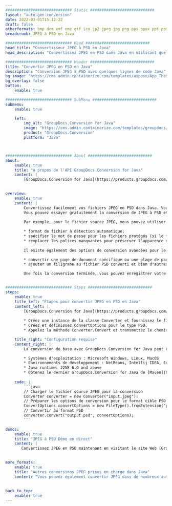 ```yaml
---
############################# Static ############################
layout: "auto-gen-conversion"
date: 2022-03-01T15:12:22
draft: false
otherformats: bmp dcm emf emz gif ico jp2 jpeg jpg png pps ppsx ppt pptx psb psd svg svgz tga tif tiff webp wmf wmz
breadcrumb: JPEG à PSD en Java

############################# Head ############################
head_title: "Convertisseur JPEG à PSD en Java"
head_description: "Convertissez JPEG en PSD dans Java en utilisant quelques lignes de code. Utilisez l'API de conversion de documents GroupDocs pour convertir plus de 160 formats de fichiers."

############################# Header ############################
title: "Convertir JPEG en PSD en Java"
description: "Conversion JPEG à PSD avec quelques lignes de code Java"
bg_image: "https://cms.admin.containerize.com/templates/aspose/App_Themes/V3/images/bg/header1.png"
bg_overlay: false
button:
    enable: true

############################# SubMenu ############################
submenu:
    enable: true

    left:
        img_alt: "GroupDocs.Conversion for Java"
        image: "https://cms.admin.containerize.com/templates/groupdocs/images/product-logos/90x90-noborder/groupdocs-conversion-java.png"
        product: "GroupDocs.Conversion"
        platform: "Java"



############################# About ############################
about:
    enable: true
    title: "À propos de l'API GroupDocs.Conversion for Java"
    content: |
        [GroupDocs.Conversion for Java](https://products.groupdocs.com/conversion/java/) peut être utilisé pour convertir Microsoft Word, Excel, PowerPoint, PDF, Visio et d'autres formats. GroupDocs.Conversion est une API autonome adaptée aux systèmes back-end et internes nécessitant des performances élevées. Il ne dépend d'aucun logiciel tel que Microsoft ou Open Office.
    

overview:
    enable: true
    content: |
        Convertissez facilement vos fichiers JPEG en PSD dans Java. Vous pouvez utiliser seulement quelques lignes de code Java dans n'importe quelle plate-forme de votre choix comme - Windows, Linux, macOS.
        Vous pouvez essayer gratuitement la conversion de JPEG à PSD et évaluer la qualité des résultats de conversion. En plus des scénarios de conversion de fichiers simples, vous pouvez essayer des options plus avancées pour charger le fichier source JPEG et pour enregistrer le résultat de sortie PSD. 
        
        Par exemple, pour le fichier source JPEG, vous pouvez utiliser les options de chargement suivantes :

        * format de fichier à détection automatique;
        * spécifier le mot de passe pour les fichiers protégés (si le format de fichier le prend en charge);
        * remplacer les polices manquantes pour préserver l'apparence du document.
        
        Il existe également des options de conversion avancées pour le fichier PSD :

        * convertir une page de document spécifique ou une plage de pages;
        * ajouter un filigrane au fichier PSD converti et bien d'autres.

        Une fois la conversion terminée, vous pouvez enregistrer votre fichier PSD dans le chemin du fichier local ou dans tout stockage tiers tel que FTP, Amazon S3, Google Drive, Dropbox, etc. Veuillez noter - pour convertir JPEG en PSD aucun logiciel supplémentaire n'est nécessaire - comme MS Office, Open Office, Adobe Acrobat Reader, etc.


############################# Steps ############################
steps:
    enable: true
    title_left: "Étapes pour convertir JPEG en PSD en Java"
    content_left: |
        [GroupDocs.Conversion for Java](https://products.groupdocs.com/conversion/java/) permet aux développeurs de convertir facilement un fichier JPEG en PSD avec quelques lignes de code.
        
        * Créez une instance de la classe Converter et fournissez le fichier JPEG avec le chemin complet
        * Créez et définissez ConvertOptions pour le type PSD.
        * Appelez la méthode Converter.Convert et transmettez le chemin complet et le format (PSD) en tant que paramètre

    title_right: "Configuration requise"
    content_right: |
        La conversion de base avec GroupDocs.Conversion for Java peut être effectuée en quelques étapes simples. Nos API sont prises en charge sur toutes les principales plates-formes et systèmes d'exploitation. Avant d'exécuter le code ci-dessous, assurez-vous que les prérequis suivants sont installés sur votre système.

        * Systèmes d'exploitation : Microsoft Windows, Linux, MacOS
        * Environnements de développement : NetBeans, Intellij IDEA, Eclipse, etc.
        * Java runtime: J2SE 6.0 and above
        * Obtenez le dernier GroupDocs.Conversion for Java de [Maven](https://repository.groupdocs.com/webapp/#/artifacts/browse/tree/General/repo/com/groupdocs/groupdocs-conversion)
         
    code: |
        ```java    
        // Charger le fichier source JPEG pour la conversion
        Converter converter = new Converter("input.jpeg");
        // Préparer les options de conversion pour le format cible PSD
        ConvertOptions convertOptions = new FileType().fromExtension("psd").getConvertOptions();
        // Convertir au format PSD
        converter.convert("output.psd", convertOptions);
        ```

demos:
    enable: true
    title: "JPEG à PSD Démo en direct"
    content: |
       Convertissez JPEG en PSD maintenant en visitant le site Web [GroupDocs.Conversion App](https://products.groupdocs.app/conversion/family). La démo en ligne présente les avantages suivants
          

more_formats:
    enable: true
    title: "Autres conversions JPEG prises en charge dans Java"
    content: "Vous pouvez également convertir JPEG dans de nombreux autres formats de fichiers. Veuillez consulter la liste ci-dessous."
       
       
back_to_top:
    enable: true
---
```

